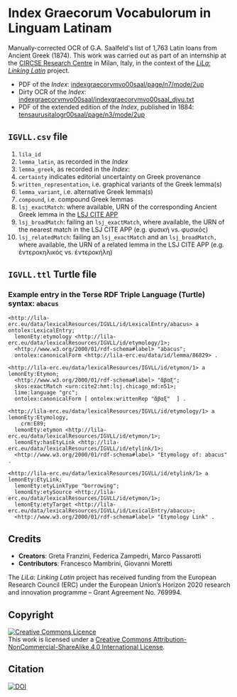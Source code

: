 # Index Graecorum Vocabulorum in Linguam Latinam	

Manually-corrected OCR of G.A. Saalfeld's list of 1,763 Latin loans from Ancient Greek (1874). This work was carried out as part of an internship at the [CIRCSE Research Centre](https://centridiricerca.unicatt.it/circse_index.html) in Milan, Italy, in the context of the [_LiLa: Linking Latin_](https://lila-erc.eu/) project.

- PDF of the _Index_: [indexgraecorvmvo00saal/page/n7/mode/2up](https://archive.org/details/indexgraecorvmvo00saal/page/n7/mode/2up)
- Dirty OCR of the _Index_: [indexgraecorvmvo00saal/indexgraecorvmvo00saal_djvu.txt](https://ia800300.us.archive.org/35/items/indexgraecorvmvo00saal/indexgraecorvmvo00saal_djvu.txt) 
- PDF of the extended edition of the _Index_, published in 1884: [tensaurusitalogr00saal/page/n3/mode/2up](https://archive.org/details/tensaurusitalogr00saal/page/n3/mode/2up)

## `IGVLL.csv` file

1. `lila_id`
2. `lemma_latin`, as recorded in the _Index_
3. `lemma_greek`, as recorded in the _Index_:
4. `certainty` indicates editorial uncertainty on Greek provenance
5. `written_representation`, i.e. graphical variants of the Greek lemma(s)
6. `lemma_variant`, i.e. alternative Greek lemma(s)
7. `compound`, i.e. compound Greek lemmas
8. `lsj_exactMatch`: where available, URN of the corresponding Ancient Greek lemma in the [LSJ CITE APP](https://raw.githubusercontent.com/Eumaeus/cite_lsj_cex/master/lsj_index.txt)
9. `lsj_broadMatch`: failing an `lsj_exactMatch`, where available, the URN of the nearest match in the LSJ CITE APP (e.g. φυσική vs. φυσικός)
10. `lsj_relatedMatch`: failing an `lsj_exactMatch` and an `lsj_broadMatch,` where available, the URN of a related lemma in the LSJ CITE APP (e.g. ἐντεροκηλικός vs. ἐντεροκήλη)

## `IGVLL.ttl` Turtle file


### Example entry in the Terse RDF Triple Language (Turtle) syntax: `abacus`

```
<http://lila-erc.eu/data/lexicalResources/IGVLL/id/LexicalEntry/abacus> a ontolex:LexicalEntry;
  lemonEty:etymology <http://lila-erc.eu/data/lexicalResources/IGVLL/id/etymology/1>;
  <http://www.w3.org/2000/01/rdf-schema#label> "abacus";
  ontolex:canonicalForm <http://lila-erc.eu/data/id/lemma/86829> .

<http://lila-erc.eu/data/lexicalResources/IGVLL/id/etymon/1> a lemonEty:Etymon;
  <http://www.w3.org/2000/01/rdf-schema#label> "ἄβαξ";
  skos:exactMatch <urn:cite2:hmt:lsj.chicago_md:n51>;
  lime:language "grc";
  ontolex:canonicalForm [ ontolex:writtenRep "ἄβαξ"  ] .

<http://lila-erc.eu/data/lexicalResources/IGVLL/id/etymology/1> a lemonEty:Etymology,
    crm:E89;
  lemonEty:etymon <http://lila-erc.eu/data/lexicalResources/IGVLL/id/etymon/1>;
  lemonEty:hasEtyLink <http://lila-erc.eu/data/lexicalResources/IGVLL/id/etylink/1>;
  <http://www.w3.org/2000/01/rdf-schema#label> "Etymology of: abacus" .

<http://lila-erc.eu/data/lexicalResources/IGVLL/id/etylink/1> a lemonEty:EtyLink;
  lemonEty:etyLinkType "borrowing";
  lemonEty:etySource <http://lila-erc.eu/data/lexicalResources/IGVLL/id/etymon/1>;
  lemonEty:etyTarget <http://lila-erc.eu/data/lexicalResources/IGVLL/id/LexicalEntry/abacus>;
  <http://www.w3.org/2000/01/rdf-schema#label> "Etymology Link" .
```


## Credits

- **Creators**: Greta Franzini, Federica Zampedri, Marco Passarotti
- **Contributors**: Francesco Mambrini, Giovanni Moretti

The _LiLa: Linking Latin_ project has received funding from the European Research Council (ERC) under the European Union’s Horizon 2020 research and innovation programme – Grant Agreement No. 769994.

<!--### Citation-->
<!--To cite this data-set, you can adapt the following:-->
<!--Franzini, G., Zampedri, F., Passarotti, M. (2020) <em>Index Graecorum Vocabulorum in Linguam Latinam: Manually-corrected OCR of G.A. Saalfeld's list of 1,763 Latin loans from Ancient Greek (1874), mapped to the</em> LiLa: Linking Latin <em>lemma bank and the</em> Liddell-Scott Jones CITE Application. DOI: doi here-->


## Copyright

<a rel="license" href="http://creativecommons.org/licenses/by-nc-sa/4.0/"><img alt="Creative Commons Licence" style="border-width:0" src="https://i.creativecommons.org/l/by-nc-sa/4.0/88x31.png" /></a><br />This work is licensed under a <a rel="license" href="http://creativecommons.org/licenses/by-nc-sa/4.0/">Creative Commons Attribution-NonCommercial-ShareAlike 4.0 International License</a>.

## Citation

[![DOI](https://zenodo.org/badge/271791451.svg)](https://zenodo.org/badge/latestdoi/271791451)
